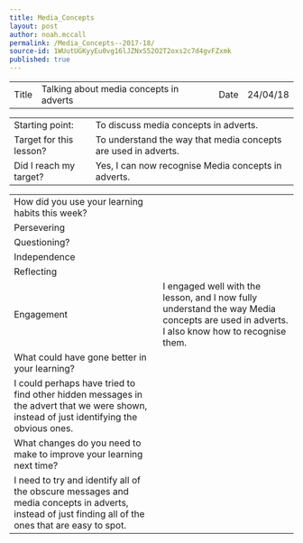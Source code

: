 ```yaml
---
title: Media_Concepts
layout: post
author: noah.mccall
permalink: /Media_Concepts--2017-18/
source-id: 1WUutUGKyyEu0vg16lJZNxS52O2T2oxs2c7d4gvFZxmk
published: true
---
```

<table>
  <tr>
    <td>Title</td>
    <td>Talking about media concepts in adverts</td>
    <td>Date</td>
    <td>24/04/18</td>
  </tr>
</table>


<table>
  <tr>
    <td>Starting point:</td>
    <td>To discuss media concepts in adverts.</td>
  </tr>
  <tr>
    <td>Target for this lesson?</td>
    <td>To understand the way that media concepts are used in adverts.</td>
  </tr>
  <tr>
    <td>Did I reach my target? </td>
    <td>Yes, I can now recognise Media concepts in adverts.</td>
  </tr>
</table>


<table>
  <tr>
    <td>How did you use your learning habits this week?</td>
    <td></td>
  </tr>
  <tr>
    <td>Persevering</td>
    <td></td>
  </tr>
  <tr>
    <td>Questioning?</td>
    <td></td>
  </tr>
  <tr>
    <td>Independence</td>
    <td></td>
  </tr>
  <tr>
    <td>Reflecting</td>
    <td></td>
  </tr>
  <tr>
    <td>Engagement</td>
    <td>I engaged well with the lesson, and I now fully understand the way Media concepts are used in adverts. I also know how to recognise them.</td>
  </tr>
  <tr>
    <td>What could have gone better in your learning?</td>
    <td></td>
  </tr>
  <tr>
    <td>I could perhaps have tried to find other hidden messages in the advert that we were shown, instead of just identifying the obvious ones.</td>
    <td></td>
  </tr>
  <tr>
    <td>What changes do you need to make to improve your learning next time?</td>
    <td></td>
  </tr>
  <tr>
    <td>I need to try and identify all of the obscure messages and media concepts in adverts, instead of just finding all of the ones that are easy to spot.</td>
    <td></td>
  </tr>
</table>


